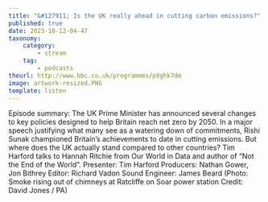 ```yaml
---
title: "&#127911; Is the UK really ahead in cutting carbon emissions?"
published: true
date: 2023-10-12-04-47
taxonomy:
    category:
        - stream
    tag:
        - podcasts
theurl: http://www.bbc.co.uk/programmes/p0ghk7dm
image: artwork-resized.PNG
template: listen
---
```


Episode summary: The UK Prime Minister has announced several changes to key policies designed to help Britain reach net zero by 2050. In a major speech justifying what many see as a watering down of commitments, Rishi Sunak championed Britain&rsquo;s achievements to date in cutting emissions. But where does the UK actually stand compared to other countries? Tim Harford talks to Hannah Ritchie from Our World in Data and author of &ldquo;Not the End of the World&rdquo;. Presenter: Tim Harford Producers: Nathan Gower, Jon Bithrey Editor: Richard Vadon Sound Engineer: James Beard (Photo: Smoke rising out of chimneys at Ratcliffe on Soar power station Credit: David Jones / PA)
